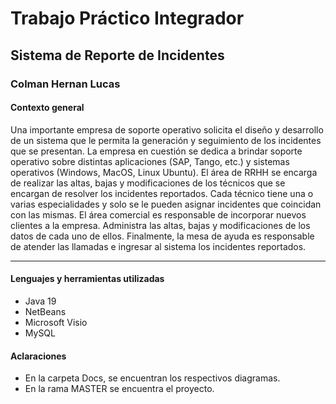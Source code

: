 # Trabajo Práctico Integrador

## Sistema de Reporte de Incidentes

### Colman Hernan Lucas


#### Contexto general

Una importante empresa de soporte operativo solicita el diseño y desarrollo de un sistema que le 
permita la generación y seguimiento de los incidentes que se presentan.
La empresa en cuestión se dedica a brindar soporte operativo sobre distintas aplicaciones (SAP, Tango, 
etc.) y sistemas operativos (Windows, MacOS, Linux Ubuntu).
El área de RRHH se encarga de realizar las altas, bajas y modificaciones de los técnicos que se encargan 
de resolver los incidentes reportados.
Cada técnico tiene una o varias especialidades y solo se le pueden asignar incidentes que coincidan 
con las mismas.
El área comercial es responsable de incorporar nuevos clientes a la empresa. Administra las altas, bajas 
y modificaciones de los datos de cada uno de ellos.
Finalmente, la mesa de ayuda es responsable de atender las llamadas e ingresar al sistema los 
incidentes reportados.
* * *
#### Lenguajes y herramientas utilizadas
- Java 19
- NetBeans
- Microsoft Visio
- MySQL
#### Aclaraciones
- En la carpeta Docs, se encuentran los respectivos diagramas.
- En la rama MASTER se encuentra el proyecto.
